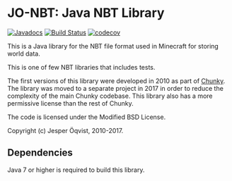 # JO-NBT: Java NBT Library

[![Javadocs](http://javadoc.io/badge/se.llbit/jo-nbt.svg)](http://javadoc.io/doc/se.llbit/jo-nbt)
[![Build Status](https://travis-ci.org/llbit/jo-nbt.svg?branch=master)](https://travis-ci.org/llbit/jo-nbt)
[![codecov](https://codecov.io/gh/llbit/jo-nbt/branch/master/graph/badge.svg)](https://codecov.io/gh/llbit/jo-nbt)

This is a Java library for the NBT file format used in Minecraft for storing
world data.

This is one of few NBT libraries that includes tests.

The first versions of this library were developed in 2010 as part of
[Chunky](https://github.com/llbit/chunky).  The library was moved to a separate
project in 2017 in order to reduce the complexity of the main Chunky codebase.
This library also has a more permissive license than the rest of Chunky.

The code is licensed under the Modified BSD License.

Copyright (c) Jesper Öqvist, 2010-2017.


## Dependencies

Java 7 or higher is required to build this library.

